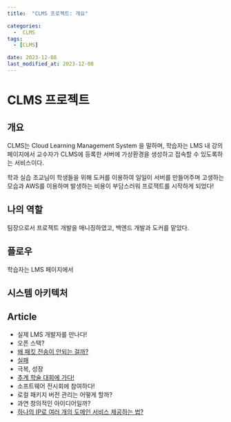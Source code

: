 ```yaml
---
title:  "CLMS 프로젝트: 개요" 

categories:
  -  CLMS
tags:
  - [CLMS]

date: 2023-12-08
last_modified_at: 2023-12-08
---
```

# CLMS 프로젝트
## 개요
CLMS는 Cloud Learning Management System 을 말하며, 학습자는 LMS 내 강의 페이지에서 교수자가 CLMS에 등록한 서버에 가상환경을 생성하고 접속할 수 있도록하는 서비스이다. 

학과 실습 조교님이 학생들을 위해 도커를 이용하여 일일이 서버를 만들어주며 고생하는 모습과 AWS를 이용하며 발생하는 비용이 부담스러워 프로잭트를 시작하게 되었다! 

## 나의 역할
팀장으로서 프로젝트 개발을 매니징하였고, 백엔드 개발과 도커를 맡았다.

## 플로우
학습자는 LMS 페이지에서 

## 시스템 아키텍처

## Article
- 실제 LMS 개발자를 만나다! 
- 오픈 스택?
- [왜 패킷 전송이 안되는 걸까?](https://donghyeonkang.github.io/clms/ch2/)
- [실패](https://donghyeonkang.github.io/shorts/ch1/)
- 극복, 성장
- [추계 학술 대회에 가다!](https://donghyeonkang.github.io/activities/ch1/)
- 소프트웨어 전시회에 참여하다!
- 로컬 패키지 버전 관리는 어떻게 할까? 
- 과연 창의적인 아이디어일까?
- [하나의 IP로 여러 개의 도메인 서비스 제공하는 법?](https://donghyeonkang.github.io/clms/ch3/)